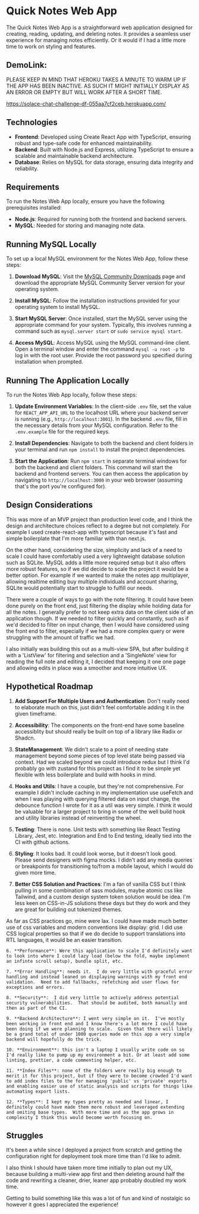 # Quick Notes Web App

The Quick Notes Web App is a straightforward web application designed for creating, reading, updating, and deleting notes. It provides a seamless user experience for managing notes efficiently.  Or it would if I had a little more time to work on styling and features.

## DemoLink: 

PLEASE KEEP IN MIND THAT HEROKU TAKES A MINUTE TO WARM UP IF THE APP HAS BEEN INACTIVE.  AS SUCH IT MIGHT INITIALLY DISPLAY AS AN ERROR OR EMPTY BUT WILL WORK AFTER A SHORT TIME.

https://solace-chat-challenge-df-055aa7cf2ceb.herokuapp.com/

## Technologies

- **Frontend**: Developed using Create React App with TypeScript, ensuring robust and type-safe code for enhanced maintainability.
- **Backend**: Built with Node.js and Express, utilizing TypeScript to ensure a scalable and maintainable backend architecture.
- **Database**: Relies on MySQL for data storage, ensuring data integrity and reliability.

## Requirements

To run the Notes Web App locally, ensure you have the following prerequisites installed:

- **Node.js**: Required for running both the frontend and backend servers.
- **MySQL**: Needed for storing and managing note data.

## Running MySQL Locally

To set up a local MySQL environment for the Notes Web App, follow these steps:

1. **Download MySQL**: Visit the [MySQL Community Downloads](https://dev.mysql.com/downloads/mysql/) page and download the appropriate MySQL Community Server version for your operating system.

2. **Install MySQL**: Follow the installation instructions provided for your operating system to install MySQL.

3. **Start MySQL Server**: Once installed, start the MySQL server using the appropriate command for your system. Typically, this involves running a command such as `mysql.server start` or `sudo service mysql start`.

4. **Access MySQL**: Access MySQL using the MySQL command-line client. Open a terminal window and enter the command `mysql -u root -p` to log in with the root user. Provide the root password you specified during installation when prompted.

## Running The Application Locally

To run the Notes Web App locally, follow these steps:

1. **Update Environment Variables**: In the client-side `.env` file, set the value for `REACT_APP_API_URL` to the localhost URL where your backend server is running (e.g., `http://localhost:3001`). In the backend `.env` file, fill in the necessary details from your MySQL configuration. Refer to the `.env.example` file for the required keys.

2. **Install Dependencies**: Navigate to both the backend and client folders in your terminal and run `npm install` to install the project dependencies.

3. **Start the Application**: Run `npm start` in separate terminal windows for both the backend and client folders. This command will start the backend and frontend servers. You can then access the application by navigating to `http://localhost:3000` in your web browser (assuming that's the port you're configured for).

## Design Considerations

This was more of an MVP project than production level code, and I think the design and architecture choices reflect to a degree but not completely.  For example I used create-react-app with typescript because it's fast and simple boilerplate that I'm more familiar with than next.js.

  On the other hand, considering the size, simplicity and lack of a need to scale I could have comfortably used a very lightweight database solution such as SQLite.  MySQL adds a little more required setup but it also offers more robust features, so if we did decide to scale the project it would be a better option.  For example if we wanted to make the notes app multiplayer, allowing realtime editing buy multiple individuals and account sharing, SQLite would potentially start to struggle to fulfill our needs.

  There were a couple of ways to go with the note filtering.  It could have been done purely on the front end, just filtering the display while holding data for all the notes. I generally prefer to not keep extra data on the client side of an application though.  If we needed to filter quickly and constantly, such as if we'd decided to filter on input change, then I would have considered using the front end to filter, especially if we had a more complex query or were struggling with the amount of traffic we had.

  I also initially was building this out as a multi-view SPA, but after building it with a 'ListView' for filtering and selection and a 'SingleNote' view for reading the full note and editing it, I decided that keeping it one one page and allowing edits in place was a smoother and more intuitive UX.

  ## Hypothetical Roadmap

  1. **Add Support For Multiple Users and Authentication**: Don't really need to elaborate much on this, just didn't feel comfortable adding it in the given timeframe.

  2. **Accessibility**:  The components on the front-end have some baseline accessiblity but should really be built on top of a library like Radix or Shadcn.

  3. **StateManagement**:  We didn't scale to a point of needing state management beyond some pieces of top level state being passed via context.  Had we scaled beyond we could introduce redux but I think I'd probably go with zustand for this project as I find it to be simple yet flexible with less boilerplate and build with hooks in mind.

  4. **Hooks and Utils**:  I have a couple, but they're not comprehensive. For example I didn't include caching in my implementation use useFetch and when I was playing with querying filtered data on input change, the debounce function I wrote for it as a util was very simple.  I think it would be valuable for a larger project to bring in some of the well build hook and utility libraries instead of reinventing the wheel.

  3. **Testing**: There is none.  Unit tests with something like React Testing Library, Jest, etc.  Integration and End to End testing, ideally tied into the CI with github actions.

  4. **Styling**:  It looks bad.  It could look worse, but it doesn't look good.  Please send designers with figma mocks.  I didn't add any media queries or breakpoints for transitioning to/from a mobile layout, which I would do given more time.  

  5. **Better CSS Solution and Practices**: I'm a fan of vanilla CSS but I think pulling in some combination of sass modules, maybe atomic css like Tailwind, and a custom design system token solution would be idea.  I'm less keen on CSS-in-JS solutions these days but they do work and they are great for building out tokenized themes. 
  
   As far as CSS practices go, mine were lax. I could have made much better use of css variables and modern conventions like display: grid.  I did use CSS logical properties so that if we do decide to support translations into RTL languages, it would be an easier transition.

    6. **Performance**: Were this application to scale I'd definitely want to look into where I could lazy load (below the fold, maybe implement an infinte scroll setup), bundle split, etc. 

    7. **Error Handling**: needs it.  I do very little with graceful error handling and instead leaned on displaying warnings with my front end validation.  Need to add fallbacks, refetching and user flows for exceptions and errors. 

    8. **Security**:  I did very little to actively address potential security vulnerabilities.  That should be audited, both manually and then as part of the CI.

    9. **Backend Architecture**: I went very simple on it.  I've mostly been working in front end and I know there's a lot more I could have been doing if we were planning to scale.  Given that there will likely be a grand total of under 1000 queries made on this app a very simple backend will hopefully do the trick.

    10. **Environment**: this isn't a laptop I usually write code on so I'd really like to pump up my environment a bit. Or at least add some linting, prettier, a code commenting helper, etc.

    11. **Index Files**: none of the folders were really big enough to merit it for this project, but if they were to become crowded I'd want to add index files to the for managing 'public' vs 'private' exports and enabling easier use of static analysis and scripts for things like automating export lists.

    12. **Types**: I kept my types pretty as needed and linear, I definitely could have made them more robust and leveraged extending and omiting base types.  With more time and as the app grows in complexity I think this would become worth focusing on.

## Struggles

It's been a while since I deployed a project from scratch and getting the configuration right for deployment took more time than I'd like to admit.  

I also think I should have taken more time initially to plan out my UX, because building a multi-view app first and then deleting around half the code and rewriting a cleaner, drier, leaner app probably doubled my work time.

Getting to build something like this was a lot of fun and kind of nostalgic so however it goes I appreciated the experience!